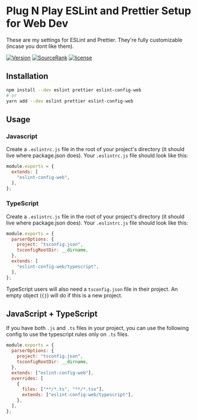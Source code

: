 # Plug N Play ESLint and Prettier Setup for Web Dev

These are my settings for ESLint and Prettier. They're fully customizable (incase you dont like them).

[![Version](https://img.shields.io/npm/v/eslint-config-web.svg)](https://www.npmjs.com/package/eslint-config-web)
[![SourceRank](https://img.shields.io/librariesio/sourcerank/npm/eslint-config-web)](https://www.npmjs.com/package/eslint-config-web)
[![license](https://img.shields.io/github/license/relaxxpls/eslint-config-web)](https://github.com/relaxxpls/eslint-config-web/blob/master/LICENSE)

## Installation

```bash
npm install --dev eslint prettier eslint-config-web
# or
yarn add --dev eslint prettier eslint-config-web
```

## Usage

### Javascript

Create a `.eslintrc.js` file in the root of your project's directory (it should live where package.json does). Your `.eslintrc.js` file should look like this:

```js
module.exports = {
  extends: [
    "eslint-config-web",
  ],
};
```

### TypeScript

Create a `.eslintrc.js` file in the root of your project's directory (it should live where package.json does). Your `.eslintrc.js` file should look like this:

```js
module.exports = {
  parserOptions: {
    project: "tsconfig.json",
    tsconfigRootDir: __dirname,
  },
  extends: [
    "eslint-config-web/typescript",
  ],
};
```

TypeScript users will also need a `tsconfig.json` file in their project.
An empty object (`{}`) will do if this is a new project.

## JavaScript + TypeScript

If you have both `.js` and `.ts` files in your project, you can use the following config to use the typescript rules only on `.ts` files.

```js
module.exports = {
  parserOptions: {
    project: "tsconfig.json",
    tsconfigRootDir: __dirname,
  },
  extends: ["eslint-config-web"],
  overrides: [
    {
      files: ["**/*.ts", "**/*.tsx"],
      extends: ["eslint-config-web/typescript"],
    },
  ],
};
```
